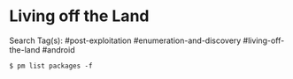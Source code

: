# Living off the Land

Search Tag(s): #post-exploitation #enumeration-and-discovery #living-off-the-land #android

```
$ pm list packages -f
```
